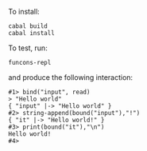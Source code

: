 To install:

```
cabal build
cabal install
```

To test, run:

```
funcons-repl
```

and produce the following interaction:

```
#1> bind("input", read)
> "Hello world"
{ "input" |-> "Hello world" }
#2> string-append(bound("input"),"!")
{ "it" |-> "Hello world!" }
#3> print(bound("it"),"\n")
Hello world!
#4>
```
